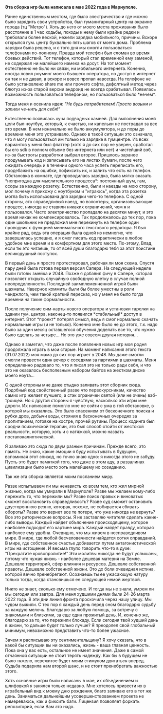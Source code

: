 **Эта сборка игр была написала в мае 2022 года в Мариуполе.**

Ранее единственным местом, где было электричество и где можно было зарядить свои устройства, был гуманитарный центр на окраине города (тц "Метро"). Хоть до него от моего места проживания было расстояние в 1 час ходьбы, походы к нему были крайне редки и требовали более веской, нежели зарядка мобильного, причины. Вскоре открылся гум. центр буквально пять шагов от моего дома. Проблема зарядки была решена, и с того дня мы смогли пользоваться телефонами по-полному.
Правда мой телефон был сломан во время боевых действий. Тот телефон, который стал временной ему заменой, не содержал ни малейшего намека на досуг. На тот момент естественно не было ни связи, ни мобильного интернета. Конечно, иногда ловил роуминг моего бывшего оператора, но доступ в интернет он так и не давал, а вскоре и вовсе пропал навсегда. На телефоне не было установлено share me или прочего софта, дефолтный метод через блютуз из-за старой версии андроид не всегда срабатывал. Появилась возможность пользоваться телефоном, но пользоваться было \*нечем\*.

Тогда меня и осенила идея: *"Не будь потребителем! Просто возьми и запили че-нить для себя!"*

Естественно появилась куча подводных камней. Для выполнения моей цели был ноутбук, который, к счастью, ни капельки не пострадал за все это время. В нем изначально не было аккумулятора, и до поры до времени меня это устраивало. Однако в такой ситуации это означало, что я могу пользоваться им только на зарядке в гумцентре. Из всех вариантов у меня был флаттер (хотя я до сих пор не уверен, сработал бы его sdk в полном объеме без интернета или нет) и чистейший вэб, из-за быстроты разработки выбрал второе. Пришлось заранее продумывать код и записывать его на листах бумаги, после чего ожидать очередь и в течении одного часа успеть переписать его, продебажить на ошибки, пофиксить их, и залить что есть на телефон. Обстановка в комнате, где проводилась зарядка, была мягко сказать \*непригодна для мыслительного процесса\*: постоянный шум, гам, ссоры за каждую розетку. Естественно, были и наезды на мою сторону, мол почему я прихожу с ноутбуком и "играюсь", когда эта розетка могла быть использована для зарядки чего-то телефона. С одной стороны, это справедливый наезд, но волонтеры, организовывающие процесс, никогда не ставили никаких ограничений, чем я и пользовался. Часто электричество пропадало на десятки минут, и это время никак не компенсировалось. Так продолжалось до тех пор, пока один школьник не предложил мне перекинуть на телефон один проводник с функцией минимального текстового редактора. Я был крайне рад, ведь эта операция была одной из немногих, что завершилась успешно, и я смог писать код практически в любое удобное мне время и в комфортном для этого месте. По-этому, Влад, если ты это читаешь, то от всей души благодарю тебя за этот поистине великодушный поступок.

В первый день я просто протестировал, рабочая ли моя схема. Спустя пару дней была готова первая версия Сапера. На следующей неделе были готовы змейка и 2048. Позже я добавил фичу в Сапере, которая позволяет открыть случайную свободную клетку в случае полной неопределенности. Последней заимплеменченной игрой были шахматы. Наверное коммиты были бы более уместны в роли ченджлога, чем такой краткий пересказ, но у меня не было тогда времени на такие формальности.

После получение сим-карты нового оператора и установки тарелки на здании гум. центра, наконец-то появился \*стабильный\* доступ в интернет. Этот \*проект\* потерял смысл, ведь я смог нормально скачать нормальные игры (и не только). Конечно мне было не до этого, т.к. надо было за один месяц оставшегося обучения доделать все то, что нужно было сделать за четыре... Но это уже совсем другая история...

Однако я заметил, что даже после появления новых игр моя родня продолжала играть в мои старые. На момент написания этого текста (31.07.2022) моя мама до сих пор играет в 2048. Мы даже смогли смогли провести один вечер с соседями за партиями в шахматы. Меня определенно радовало то, что я писал это не только ради себя, и что это не оказалось бесполезным набором байтов на жестком диске моего ноута...

С одной стороны мне даже стыдно заливать этот сборник сюда. Подобный код свойственный разве что первокурсникам, качество самих игр желает лучшего, а стэк ограничен святой (или не очень) вэб-троицей. Но с другой стороны я чувствую, насколько эти игры мне дороги. Их написание помогло мне не сойти с ума в той обстановке, в которой мы оказались. Это было спасением от бесконечного поиска и рубки дров, добычи воды, стояния в бесконечных очередях за пропитанием, готовке на костре, прочей рутины. Процесс кодинга был сродни психической терапии, это был способ отойти от жестокой реальности, которую, хоть и с натяжкой, можно назвать постапокалиптической. 

Я заливаю это сюда по двум разным причинам. Прежде всего, это память. Не знаю, какие эмоции я буду испытывать в будущем, вспоминая этот эпизод, но точно знаю одно: я никогда этого не забуду. Пусть это будет памяткой того, что даже в этом аду, в развалинах цивилизации было место хоть малейшему но созиданию.

Так же эта сборка является моим посланием миру.

Разве испытываем ли мы ненависть ко всем тем, кто жил мирной жизнью, когда мы умирали в Мариуполе? Разве мы желаем кому-либо пережить то, что пережили мы? Разве поиск правых и виноватых сможет восстановить справедливость? Разве суд сможет остановить двустороннюю резню, которая, похоже, не собирается сбивать обороты? Разве это вернет все те потери, что уже никогда не вернуть? Все это риторические вопросы. Я не заставляю читателя сделать какие-либо выводы. Каждый найдет объяснение происходящему, которое наиболее подходит его картине мира. Каждый найдет правду, которая наиболее ему удобна. Очевидно, что мы живем в несправедливом мире. В мире, где любой бесчеловечности найдется сотня оправданий. В мире, где собственное счастье добивается путем антагонистической игры на истощение. И весьма глупо говорить что-то в духе: "Прекратите кровопролитие!" Эти молитвы никогда не будут услышаны, потому что чужая жизнь - наиболее дешевая материя на Земле. Дешевле территорий, сфер влияния и ресурсов. Дешевле собственной правоты. Дешевле собственной жизни. Это до боли очевидная истина, которой вечно пренебрегают. Осознаешь ты ее ужасающую натуру только тогда, когда становишься ее следующей немой жертвой.

Никто не знает, сколько ему отмечено. И тогда мы не знали, умрем ли мы сегодня или завтра. Для меня худшими днями были 24-26 марта 2022 года. В эти дни линия фронта проскочила через нашу улицу. Мы чудом выжили. С тех пор я каждый день перед сном благодарю судьбу за каждую мелочь. Благодарю за любую помощь, за встречу с знакомыми и близкими, за еще один прожитый день. И, конечно же, благодарю за то, что пережили блокаду. Если сегодня твой худший день в жизни, то дальше будет только лучше? Я преодолел свой глобальный минимум, невозможно представить что-то более ужасное.

Зачем я расписываю эту сентиментальщину? Я хочу сказать, что в какой бы ситуации вы ни оказались, жизнь - ваша главная ценность. Пока она у вас есть, остальное не имеет значения. Даже в самой отчаянной ситуации не стоит терять надежду. Как бы в будущем не было тяжело, пережитое будет моим стимулом двигаться вперед. Судьба подарила нам второй шанс, и не стоит пренебрегать важностью этого.

Хоть основные игры были написаны в мае, их объединением и шлифовкой я занялся только недавно. Мне хотелось привести их в играбельный вид к моему дню рождения, благо заливаю его в тот же день. Заниматься дальнейшим усовершенствованием проекта не намереваюсь, как и фиксить баги. Лицензия позволяет форкать репозиторий, если Вам это надо.
